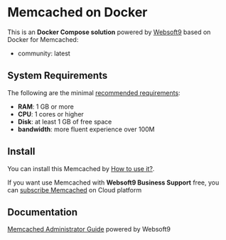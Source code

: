 # Memcached on Docker  

This is an **Docker Compose solution** powered by [Websoft9](https://www.websoft9.com) based on Docker for Memcached:


 - community:  latest


## System Requirements

The following are the minimal [recommended requirements](https://github.com/memcached/memcached/wiki/Install):

* **RAM**: 1 GB or more
* **CPU**: 1 cores or higher
* **Disk**: at least 1 GB of free space
* **bandwidth**: more fluent experience over 100M  

## Install

You can install this Memcached by [How to use it?](https://github.com/Websoft9/docker-library#how-to-use-it).   

If you want use Memcached with **Websoft9 Business Support** free, you can [subscribe Memcached](https://www.websoft9.com/apps) on Cloud platform

## Documentation

[Memcached Administrator Guide](https://support.websoft9.com/docs/memcached) powered by Websoft9